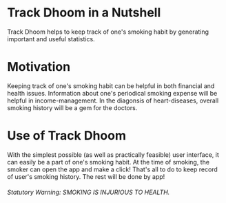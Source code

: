# Track Dhoom in a Nutshell
Track Dhoom helps to keep track of one's smoking habit by generating important and useful statistics.

# Motivation
Keeping track of one's smoking habit can be helpful in both financial and health issues. Information about one's periodical smoking expense will be helpful in income-management. In the diagonsis of heart-diseases, overall smoking history will be a gem for the doctors.

# Use of Track Dhoom
With the simplest possible (as well as practically feasible) user interface, it can easily be a part of one's smoking habit. At the time of smoking, the smoker can open the app and make a click! That's all to do to keep record of user's smoking history. The rest will be done by app!

###### Statutory Warning: SMOKING IS INJURIOUS TO HEALTH.
